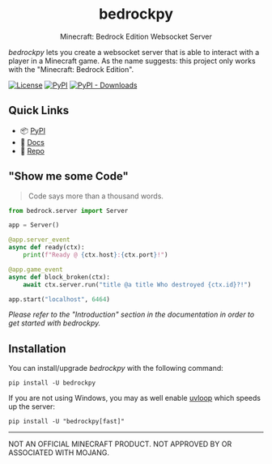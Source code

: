 <p align="center">
  <h1 align="center">bedrockpy</h1>
  <p align="center">
    Minecraft: Bedrock Edition Websocket Server
  </p>
</p>

<!-- start brief-hook -->

*bedrockpy* lets you create a websocket server that is able to interact
with a player in a Minecraft game. As the name suggests: this project
only works with the "Minecraft: Bedrock Edition".

[![License](https://img.shields.io/github/license/bedrock-ws/bedrockpy?style=flat-square)](https://github.com/bedrock-ws/bedrockpy/blob/main/LICENSE)
[![PyPI](https://img.shields.io/pypi/v/bedrockpy?style=flat-square)](https://pypi.org/project/bedrockpy)
[![PyPI - Downloads](https://img.shields.io/pypi/dw/bedrockpy?style=flat-square)](https://pypi.org/project/bedrockpy)


## Quick Links

* 📦 [PyPI](https://pypi.org/project/bedrockpy)
* 📖 [Docs](https://bedrockpy.readthedocs.io/)
* 🐍 [Repo](https://github.com/bedrock-ws/bedrockpy/)


## "Show me some Code"

> Code says more than a thousand words.

```python
from bedrock.server import Server

app = Server()

@app.server_event
async def ready(ctx):
    print(f"Ready @ {ctx.host}:{ctx.port}!")

@app.game_event
async def block_broken(ctx):
    await ctx.server.run("title @a title Who destroyed {ctx.id}?!")

app.start("localhost", 6464)
```

*Please refer to the "Introduction" section in the documentation in
order to get started with bedrockpy.*

<!-- end brief-hook -->


## Installation

<!-- start installation-hook -->

You can install/upgrade *bedrockpy* with the following command:

```console
pip install -U bedrockpy
```

If you are not using Windows, you may as well enable
[uvloop](https://github.com/MagicStack/uvloop) which speeds up
the server:

```console
pip install -U "bedrockpy[fast]"
```

<!-- end installation-hook -->

---

NOT AN OFFICIAL MINECRAFT PRODUCT. NOT APPROVED BY OR ASSOCIATED WITH MOJANG.
